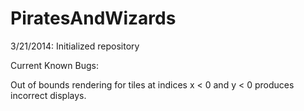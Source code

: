 PiratesAndWizards
=================

3/21/2014: Initialized repository

Current Known Bugs:

Out of bounds rendering for tiles at indices x < 0 and y < 0 produces incorrect displays.
